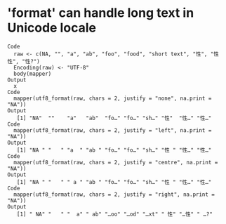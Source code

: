 # 'format' can handle long text in Unicode locale

    Code
      raw <- c(NA, "", "a", "ab", "foo", "food", "short text", "性", "性性", "性?")
      Encoding(raw) <- "UTF-8"
      body(mapper)
    Output
      x
    Code
      mapper(utf8_format(raw, chars = 2, justify = "none", na.print = "NA"))
    Output
       [1] "NA"  ""    "a"   "ab"  "fo…" "fo…" "sh…" "性"  "性…" "性…"
    Code
      mapper(utf8_format(raw, chars = 2, justify = "left", na.print = "NA"))
    Output
       [1] "NA " "   " "a  " "ab " "fo…" "fo…" "sh…" "性 " "性…" "性…"
    Code
      mapper(utf8_format(raw, chars = 2, justify = "centre", na.print = "NA"))
    Output
       [1] "NA " "   " " a " "ab " "fo…" "fo…" "sh…" "性 " "性…" "性…"
    Code
      mapper(utf8_format(raw, chars = 2, justify = "right", na.print = "NA"))
    Output
       [1] " NA" "   " "  a" " ab" "…oo" "…od" "…xt" " 性" "…性" " …?"

